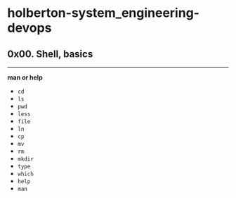 # holberton-system_engineering-devops  
## 0x00. Shell, basics  

---  

**man or help**  

- `cd`  
- `ls`  
- `pwd`  
- `less`  
- `file`  
- `ln`  
- `cp`  
- `mv`  
- `rm`  
- `mkdir`  
- `type`  
- `which`  
- `help`  
- `man`  
